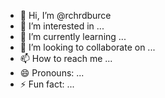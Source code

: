 - 👋 Hi, I’m @rchrdburce
- 👀 I’m interested in ...
- 🌱 I’m currently learning ...
- 💞️ I’m looking to collaborate on ...
- 📫 How to reach me ...
- 😄 Pronouns: ...
- ⚡ Fun fact: ...

<!---
rchrdburce/rchrdburce is a ✨ special ✨ repository because its `README.md` (this file) appears on your GitHub profile.
You can click the Preview link to take a look at your changes.
--->
